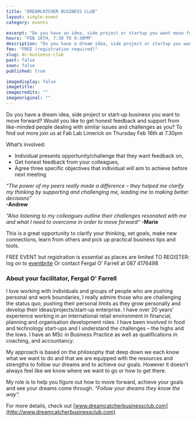 ```yaml
---
title: "DREAMCATCHER BUSINESS CLUB"
layout: single-event
category: events

excerpt: "Do you have an idea, side project or startup you want move forward? Would you like feedback and support from like-minded people dealing with similar issues & challenges?"
hours: "FEB 16TH, 7:30 TO 9:30PM"
description: "Do you have a dream idea, side project or startup you want move forward? Would you like to get honest feedback and support from like-minded people dealing with similar issues and challenges as you?"
fee: "FREE (registration required)"
slug: dc-business-club
past: false
soon: false
published: true

imagedisplay: false
imagetitle:
imagecredits: ""
imageoriginal: ""
---
```


Do you have a dream idea, side project or start-up business you want to move forward?
Would you like to get honest feedback and support from like-minded people dealing with similar issues and challenges as you?
To find out more join us at Fab Lab Limerick on Thursday Feb 16th at 7.30pm

What’s involved:
* Individual presents opportunity/challenge that they want feedback on,
* Get honest feedback from your colleagues,
* Agree three specific objectives that individual will aim to achieve before next meeting

*“The power of my peers really made a difference – they helped me clarify my thinking by supporting and challenging me, leading me to making better decisions”* <br> **-Andrew**

*“Also listening to my colleagues outline their challenges resonated with me and what I need to overcome in order to move forward“* **-Marie**

This is a great opportunity to clarify your thinking, set goals, make new connections, learn from others and pick up practical business tips and tools.

FREE EVENT but registration is essential as places are limited
TO REGISTER: log on to [eventbrite](https://www.eventbrite.com/e/dreamcatcher-business-club-tickets-31482096799)
Or contact Fergal O’ Farrell at 087 4176498

### About your facilitator, Fergal O' Farrell
I love working with individuals and groups of people who are pushing personal and work boundaries, I really admire those who are challenging the status quo, pushing their personal limits as they grow personally and develop their ideas/projects/start-up enterprise.
I have over 20 years’ experience working in an international retail environment in financial, planning and organisation development roles. I have been involved in food and technology start-ups and I understand the challenges – the highs and the lows. I have an MSc in Business Practice as well as qualifications in coaching, and accountancy.

My approach is based on the philosophy that deep down we each know what we want to do and that we are equipped with the resources and strengths to follow our dreams and to achieve our goals.
However it doesn’t always feel like we know where we want to go or how to get there.

My role is to help you figure out how to move forward, achieve your goals and see your dreams come through. *“Follow your dreams they know the way”.*

For more details, check out [www.dreamcatcherbusinessclub.com](http://www.dreamcatcherbusinessclub.com)
